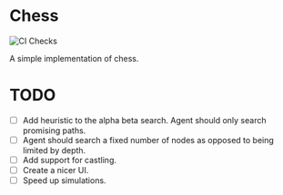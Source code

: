 # Chess
![CI Checks](https://github.com/laegsgaardTroels/chess/workflows/CI%20Checks/badge.svg)

A simple implementation of chess.

# TODO

- [ ] Add heuristic to the alpha beta search. Agent should only search promising paths.
- [ ] Agent should search a fixed number of nodes as opposed to being limited by depth.
- [ ] Add support for castling.
- [ ] Create a nicer UI.
- [ ] Speed up simulations.

